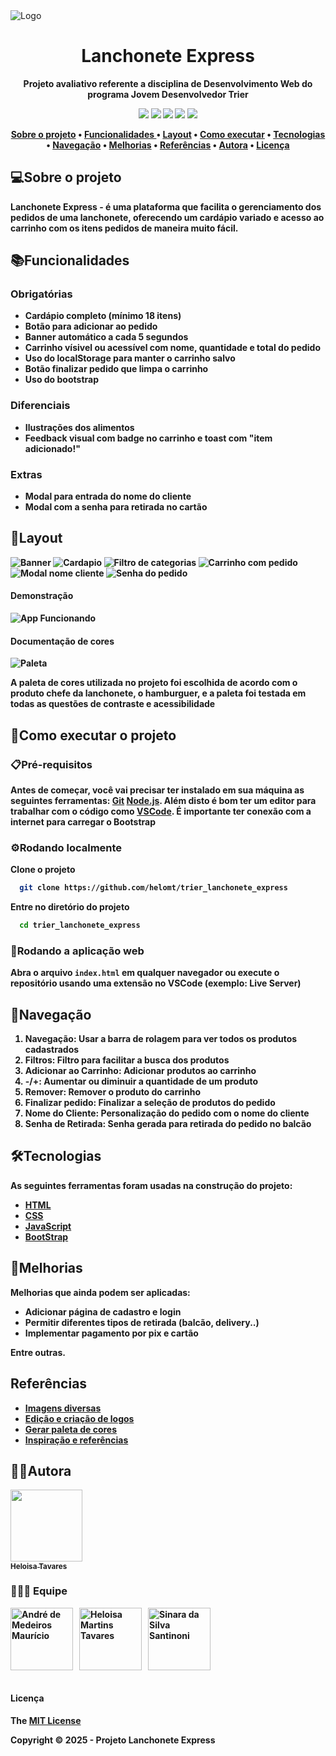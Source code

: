
  <img src="\img\icon.png" alt="Logo" align="center"/>



<h1 align="center">Lanchonete Express</h1>
<p align="center"> <strong> Projeto avaliativo referente a disciplina de Desenvolvimento Web do programa Jovem Desenvolvedor Trier </p>

<p align="center">
  <img src="https://img.shields.io/badge/Bootstrap-563D7C?style=for-the-badge&logo=bootstrap&logoColor=white"/>
   <img src="https://img.shields.io/badge/HTML-FE5020?logo=html5&logoColor=white&style=for-the-badge"/>
   <img src="https://img.shields.io/badge/JavaScript-F7DF1E?logo=javascript&logoColor=black&style=for-the-badge"/>
   <img src="https://img.shields.io/badge/CSS-2D53E5?logo=css&logoColor=white&style=for-the-badge"/>
   <img src="https://img.shields.io/badge/-netlify-blue?style=for-the-badge&logo=netlify&logoColor=green"/>
</p>

<div align="center">

[Sobre o projeto](#sobre-o-projeto) • [Funcionalidades ](#funcionalidades) • [Layout](#layout) • [Como executar](#como-executar-o-projeto) • [Tecnologias](#tecnologias) • [Navegação](#navegação) • [Melhorias](#melhorias) • [Referências](#referências) • [Autora](#autora) • [Licença](#licença)

</div>

## 💻Sobre o projeto

**Lanchonete Express** - é uma plataforma que facilita o gerenciamento dos pedidos de uma lanchonete, oferecendo um cardápio variado e acesso ao carrinho com os itens pedidos de maneira muito fácil.

## 📚Funcionalidades

### Obrigatórias

- Cardápio completo (mínimo 18 itens)
- Botão para adicionar ao pedido
- Banner automático a cada 5 segundos
- Carrinho vísivel ou acessível com nome, quantidade e total do pedido
- Uso do localStorage para manter o carrinho salvo
- Botão finalizar pedido que limpa o carrinho
- Uso do bootstrap

### Diferenciais

- Ilustrações dos alimentos
- Feedback visual com badge no carrinho e toast com "item adicionado!"


### Extras

- Modal para entrada do nome do cliente
- Modal com a senha para retirada no cartão

## 🎨Layout

<img src="\img\screenshots\banner.png" alt="Banner"/>
<img src="\img\screenshots\cardapio.png" alt="Cardapio"/>
<img src="\img\screenshots\filtro.png" alt="Filtro de categorias"/>
<img src="\img\screenshots\carrinho.png" alt="Carrinho com pedido"/>
<img src="\img\screenshots\nome.png" alt="Modal nome cliente"/>
<img src="\img\screenshots\senha.png" alt="Senha do pedido"/>

#### Demonstração

<img src="\img\gif\func.gif" alt="App Funcionando">

#### Documentação de cores

<img src="\img\screenshots\paleta.png" alt="Paleta"/>

A paleta de cores utilizada no projeto foi escolhida de acordo com o produto chefe da lanchonete, o hamburguer, e a paleta foi testada em todas as questões de contraste e acessibilidade

## 🚀Como executar o projeto


### 📋Pré-requisitos

Antes de começar, você vai precisar ter instalado em sua máquina as seguintes ferramentas:
[Git](https://git-scm.com)
[Node.js](https://nodejs.org/en).
Além disto é bom ter um editor para trabalhar com o código como [VSCode](https://code.visualstudio.com/).
É importante ter conexão com a internet para carregar o Bootstrap

### ⚙️Rodando localmente

Clone o projeto

```bash
  git clone https://github.com/helomt/trier_lanchonete_express
```

Entre no diretório do projeto

```bash
  cd trier_lanchonete_express
```

### 🧭Rodando a aplicação web

Abra o arquivo `index.html` em qualquer navegador ou execute o repositório usando uma extensão no VSCode (exemplo: Live Server)

## 🚢Navegação

1. **Navegação**: Usar a barra de rolagem para ver todos os produtos cadastrados
2. **Filtros**: Filtro para facilitar a busca dos produtos
3. **Adicionar ao Carrinho**: Adicionar produtos ao carrinho 
4. **-/+**: Aumentar ou diminuir a quantidade de um produto
5. **Remover**: Remover o produto do carrinho
6. **Finalizar pedido**: Finalizar a seleção de produtos do pedido
7. **Nome do Cliente**: Personalização do pedido com o nome do cliente
8. **Senha de Retirada**: Senha gerada para retirada do pedido no balcão

## 🛠️Tecnologias

As seguintes ferramentas foram usadas na construção do projeto:

- [HTML](https://developer.mozilla.org/pt-BR/docs/Web/HTML)
- [CSS](https://developer.mozilla.org/pt-BR/docs/Web/CSS)
- [JavaScript](https://developer.mozilla.org/pt-BR/docs/Web/JavaScript)
- [BootStrap](https://getbootstrap.com/)


## 🚩Melhorias

Melhorias que ainda podem ser aplicadas:

- Adicionar página de cadastro e login
- Permitir diferentes tipos de retirada (balcão, delivery..)
- Implementar pagamento por pix e cartão

Entre outras.

## Referências
- [Imagens diversas](https://unsplash.com/pt-br)
- [Edição e criação de logos](https://www.canva.com/)
- [Gerar paleta de cores](https://coolors.co/)
- [Inspiração e referências](https://dribbble.com/)
  

## 🐱‍👤Autora

[<img src="https://avatars.githubusercontent.com/helomt" width=115><br><sub>Heloisa Tavares</sub>](https://github.com/helomt)

### 👩👩🧑 Equipe
<div style="display:flex; align-items: start;">

<a href="https://github.com/andresenai-dotcom">
   <img src="https://avatars.githubusercontent.com/andresenai-dotcom" alt="André de Medeiros Maurício" style="width: 100px; margin-right: 10px;">
  </a>
<a href="https://github.com/helomt">
   <img src="https://avatars.githubusercontent.com/helomt" alt="Heloisa Martins Tavares" style="width: 100px; margin-right: 10px;">
  </a>
  <a href="https://github.com/sinara-santinoni">
   <img src="https://avatars.githubusercontent.com/sinara-santinoni" alt="Sinara da Silva Santinoni" style="width: 100px; margin-right: 10px;">
  </a>
  
</div>
<br>

#### Licença

The [MIT License](https://choosealicense.com/licenses/mit/)

Copyright :copyright: 2025 - Projeto Lanchonete Express
